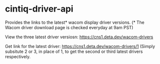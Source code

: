 # cintiq-driver-api
Provides the links to the latest* wacom display driver versions.
(* The Wacom driver download page is checked everyday at 9am PST)

View the three latest driver versiosn:
https://cns1.deta.dev/wacom-drivers

Get link for the latest driver:
https://cns1.deta.dev/wacom-drivers/1 (Simply subsitute 2 or 3, in place of 1, to get the second or third latest drivers respectively.
